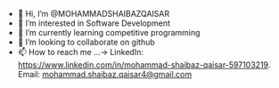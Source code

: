 - 👋 Hi, I’m @MOHAMMADSHAIBAZQAISAR
- 👀 I’m interested in Software Development 
- 🌱 I’m currently learning competitive programming 
- 💞️ I’m looking to collaborate on github
- 📫 How to reach me ...-> LinkedIn: https://www.linkedin.com/in/mohammad-shaibaz-qaisar-597103219. Email: mohammad.shaibaz.qaisar4@gmail.com 

<!---
MOHAMMADSHAIBAZQAISAR/MOHAMMADSHAIBAZQAISAR is a ✨ special ✨ repository because its `README.md` (this file) appears on your GitHub profile.
You can click the Preview link to take a look at your changes.
--->

